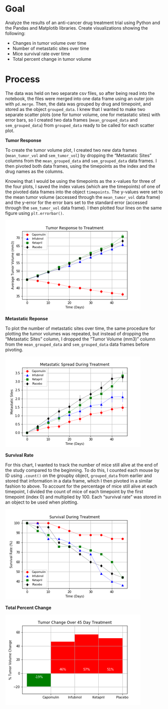 # Goal

Analyze the results of an anti-cancer drug treatment trial using Python and the Pandas and Matplotib libraries. Create visualizations showing the following:
* Changes in tumor volume over time
* Number of metastatic sites over time
* Mice survival rate over time
* Total percent change in tumor volume

# Process

The data was held on two separate csv files, so after being read into the notebook, the files were merged into one data frame using an outer join with `pd.merge`. Then, the data was grouped by drug and timepoint, and stored as the object `grouped_data`. I knew that I wanted to make two separate scatter plots (one for tumor volume, one for metastatic sites) with error bars, so I created two data frames (`mean_grouped_data` and `sem_grouped_data`) from `grouped_data` ready to be called for each scatter plot.

**Tumor Response**

To create the tumor volume plot, I created two new data frames (`mean_tumor_vol` and  `sem_tumor_vol`) by dropping the “Metastatic Sites” columns from the `mean_grouped_data` and `sem_grouped_data` data frames. I then pivoted both data frames, using the timepoints as the index and the drug names as the columns.

Knowing that I would be using the timepoints as the x-values for three of the four plots, I saved the index values (which are the timepoints) of one of the pivoted data frames into the object `timepoints`.  The y-values were set to the mean tumor volume (accessed through the `mean_tumor_vol` data frame) and the y-error for the error bars set to the standard error (accessed through the `sem_tumor_vol` data frame). I then plotted four lines on the same figure using `plt.errorbar()`. 

![tumor_volume](https://github.com/lorijta92/matplotlib-pharmaceuticals/blob/master/Resources/Images/tumor_response.png?raw=true)

**Metastatic Reponse**

To plot the number of metastatic sites over time, the same procedure for plotting the tumor volumes was repeated, but instead of dropping the “Metastatic Sites” column, I dropped the “Tumor Volume (mm3)” column from the `mean_grouped_data` and `sem_grouped_data` data frames before pivoting. 

![met_sites](https://github.com/lorijta92/matplotlib-pharmaceuticals/blob/master/Resources/Images/metastatic_response.png?raw=true)

**Survival Rate**

For this chart, I wanted to track the number of mice still alive at the end of the study compared to the beginning.  To do this, I counted each mouse by ID using `.count()` on the groupby object, `grouped_data` from earlier and stored that information in a data frame, which I then pivoted in a similar fashion to above. 
To account for the percentage of mice still alive at each timepoint, I divided the count of mice of each timepoint by the first timepoint (index 0) and multiplied by 100. Each “survival rate” was stored in an object to be used when plotting. 

![survival_rate](https://github.com/lorijta92/matplotlib-pharmaceuticals/blob/master/Resources/Images/survival_rates.png?raw=true)

**Total Percent Change**

![summary_bar](https://github.com/lorijta92/matplotlib-pharmaceuticals/blob/master/Resources/Images/summary_bar.png?raw=true)
